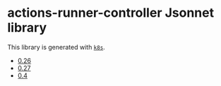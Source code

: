 # actions-runner-controller Jsonnet library

This library is generated with [`k8s`](https://github.com/jsonnet-libs/k8s).

- [0.26](0.26/README.md)
- [0.27](0.27/README.md)
- [0.4](0.4/README.md)
